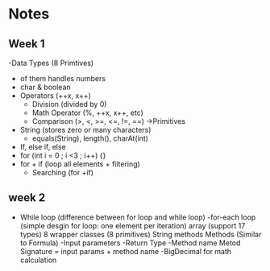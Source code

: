 # Notes
## Week 1
-Data Types (8 Primtives)
  - of them handles numbers
  - char & boolean
- Operators (++x, x++)
  - Division (divided by 0)
  - Math Operator (%, ++x, x++, etc)
  - Comparison (>, <, >=, <=, !=, ==) ->Primitives
- String (stores zero or many characters)
  - equals(String), length(), charAt(int)
- If, else if, else
- for (int i = 0 ; i <3 ; i++) {}
- for + if (loop all elements + filtering)
  - Searching (for +if)

## week 2
- While loop (difference between for loop and while loop)
-for-each loop (simple desgin for loop: one element per iteration)
array (support 17 types)
8 wrapper classes (8 primitives)
String methods
Methods (Similar to Formula)
 -Input parameters
 -Return Type
 -Method name
 Metod Signature = input params + method name
-BigDecimal for math calculation

